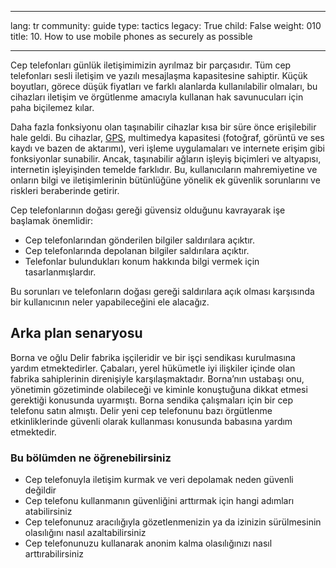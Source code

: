 

---

lang: tr
community: guide
type: tactics
legacy: True
child: False
weight: 010
title: 10. How to use mobile phones as securely as possible

---

Cep telefonları günlük iletişimimizin ayrılmaz bir parçasıdır. Tüm cep telefonları sesli iletişim ve yazılı mesajlaşma kapasitesine sahiptir. Küçük boyutları, görece düşük fiyatları ve farklı alanlarda kullanılabilir olmaları, bu cihazları iletişim ve örgütlenme amacıyla kullanan hak savunucuları için paha biçilemez kılar. 

Daha fazla fonksiyonu olan taşınabilir cihazlar kısa bir süre önce erişilebilir hale geldi. Bu cihazlar, [GPS](/tr/glossary#GPS), multimedya kapasitesi (fotoğraf, görüntü ve ses kaydı ve bazen de aktarımı), veri işleme uygulamaları ve internete erişim gibi fonksiyonlar sunabilir. Ancak, taşınabilir ağların işleyiş biçimleri ve altyapısı, internetin işleyişinden temelde farklıdır. Bu, kullanıcıların mahremiyetine ve onların bilgi ve iletişimlerinin bütünlüğüne yönelik ek güvenlik sorunlarını ve riskleri beraberinde getirir.

Cep telefonlarının doğası gereği güvensiz olduğunu kavrayarak işe başlamak önemlidir:

* Cep telefonlarından gönderilen bilgiler saldırılara açıktır. 
* Cep telefonlarında depolanan bilgiler saldırılara açıktır.
* Telefonlar bulundukları konum hakkında bilgi vermek için tasarlanmışlardır. 

Bu sorunları ve telefonların doğası gereği saldırılara açık olması karşısında bir kullanıcının neler yapabileceğini ele alacağız.

## Arka plan senaryosu ##

<div class="background">
Borna ve oğlu Delir fabrika işçileridir ve bir işçi sendikası kurulmasına yardım etmektedirler. Çabaları, yerel hükümetle iyi ilişkiler içinde olan fabrika sahiplerinin direnişiyle karşılaşmaktadır. Borna’nın ustabaşı onu, yönetimin gözetiminde olabileceği ve kiminle konuştuğuna dikkat etmesi gerektiği konusunda uyarmıştı. Borna sendika çalışmaları için bir cep telefonu satın almıştı. Delir yeni cep telefonunu bazı örgütlenme etkinliklerinde güvenli olarak kullanması konusunda  babasına yardım etmektedir.
</div>

### Bu bölümden ne öğrenebilirsiniz ###

* Cep telefonuyla iletişim kurmak ve veri depolamak neden güvenli değildir
* Cep telefonu kullanmanın güvenliğini arttırmak için hangi adımları atabilirsiniz
* Cep telefonunuz aracılığıyla gözetlenmenizin ya da izinizin sürülmesinin olasılığını nasıl azaltabilirsiniz
* Cep telefonunuzu kullanarak anonim kalma olasılığınızı nasıl arttırabilirsiniz


